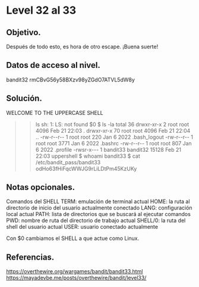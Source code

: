 # Level 32 al 33

## Objetivo.

Después de todo esto, es hora de otro escape. ¡Buena suerte!

## Datos de acceso al nivel.

bandit32
rmCBvG56y58BXzv98yZGdO7ATVL5dW8y

## Solución.

WELCOME TO THE UPPERCASE SHELL
>>ls
sh: 1: LS: not found
>> $0
$ ls -la
total 36
drwxr-xr-x  2 root     root      4096 Feb 21 22:03 .
drwxr-xr-x 70 root     root      4096 Feb 21 22:04 ..
-rw-r--r--  1 root     root       220 Jan  6  2022 .bash_logout
-rw-r--r--  1 root     root      3771 Jan  6  2022 .bashrc
-rw-r--r--  1 root     root       807 Jan  6  2022 .profile
-rwsr-x---  1 bandit33 bandit32 15128 Feb 21 22:03 uppershell
$ whoami
bandit33
$ cat /etc/bandit\_pass/bandit33
odHo63fHiFqcWWJG9rLiLDtPm45KzUKy

## Notas opcionales.

Comandos del SHELL
TERM: emulación de terminal actual
HOME: la ruta al directorio de inicio del usuario actualmente conectado
LANG: configuración local actual
PATH: lista de directorios que se buscará al ejecutar comandos
PWD: nombre de ruta del directorio de trabajo actual
SHELL/0: la ruta del shell del usuario actual
USER: usuario conectado actualmente

Con $0 cambiamos el SHELL a que actue como Linux.

## Referencias.

https://overthewire.org/wargames/bandit/bandit33.html
https://mayadevbe.me/posts/overthewire/bandit/level33/